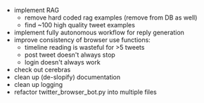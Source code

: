 - implement RAG
    - remove hard coded rag examples (remove from DB as well)
    - find ~100 high quality tweet examples
- implement fully autonomous workflow for reply generation
- improve consistency of browser use functions:
    - timeline reading is wasteful for >5 tweets
    - post tweet doesn't always stop
    - login doesn't always work
- check out cerebras
- clean up (de-slopify) documentation
- clean up logging
- refactor twitter_browser_bot.py into multiple files

